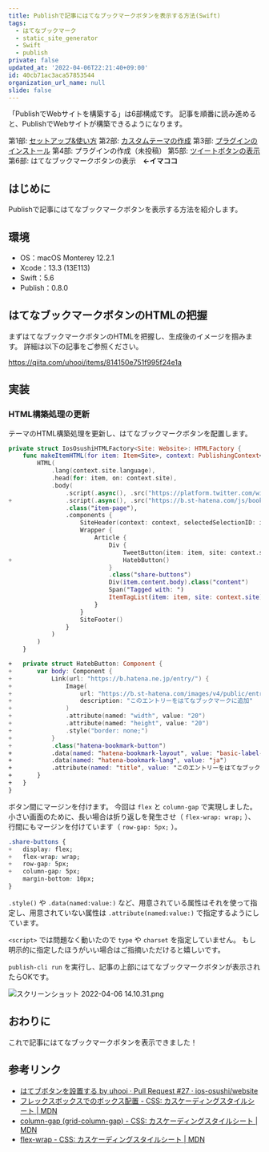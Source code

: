 ```yaml
---
title: Publishで記事にはてなブックマークボタンを表示する方法(Swift)
tags:
  - はてなブックマーク
  - static_site_generator
  - Swift
  - publish
private: false
updated_at: '2022-04-06T22:21:40+09:00'
id: 40cb71ac3aca57853544
organization_url_name: null
slide: false
---
```

「PublishでWebサイトを構築する」は6部構成です。
記事を順番に読み進めると、PublishでWebサイトが構築できるようになります。

第1部: [セットアップ&使い方](https://qiita.com/uhooi/items/57e040df2f4aa7f62d89)
第2部: [カスタムテーマの作成](https://qiita.com/uhooi/items/111d4439273775586149)
第3部: [プラグインのインストール](https://qiita.com/uhooi/items/bf0ff67d687b53a11c5b)
第4部: プラグインの作成（未投稿）
第5部: [ツイートボタンの表示](https://qiita.com/uhooi/items/9aa046f0a42e5afbd7c3)
第6部: はてなブックマークボタンの表示　__←イマココ__

## はじめに

Publishで記事にはてなブックマークボタンを表示する方法を紹介します。

## 環境

- OS：macOS Monterey 12.2.1
- Xcode：13.3 (13E113)
- Swift：5.6
- Publish：0.8.0

## はてなブックマークボタンのHTMLの把握

まずはてなブックマークボタンのHTMLを把握し、生成後のイメージを掴みます。
詳細は以下の記事をご参照ください。

https://qiita.com/uhooi/items/814150e751f995f24e1a

## 実装

### HTML構築処理の更新

テーマのHTML構築処理を更新し、はてなブックマークボタンを配置します。

```diff_swift:Theme+IosOsushi.swift
private struct IosOsushiHTMLFactory<Site: Website>: HTMLFactory {
    func makeItemHTML(for item: Item<Site>, context: PublishingContext<Site>) throws -> HTML {
        HTML(
            .lang(context.site.language),
            .head(for: item, on: context.site),
            .body(
                .script(.async(), .src("https://platform.twitter.com/widgets.js")),
+               .script(.async(), .src("https://b.st-hatena.com/js/bookmark_button.js")),
                .class("item-page"),
                .components {
                    SiteHeader(context: context, selectedSelectionID: item.sectionID)
                    Wrapper {
                        Article {
                            Div {
                                TweetButton(item: item, site: context.site)
+                               HatebButton()
                            }
                            .class("share-buttons")
                            Div(item.content.body).class("content")
                            Span("Tagged with: ")
                            ItemTagList(item: item, site: context.site)
                        }
                    }
                    SiteFooter()
                }
            )
        )
    }

+   private struct HatebButton: Component {
+       var body: Component {
+           Link(url: "https://b.hatena.ne.jp/entry/") {
+               Image(
+                   url: "https://b.st-hatena.com/images/v4/public/entry-button/button-only@2x.png",
+                   description: "このエントリーをはてなブックマークに追加"
+               )
+               .attribute(named: "width", value: "20")
+               .attribute(named: "height", value: "20")
+               .style("border: none;")
+           }
+           .class("hatena-bookmark-button")
+           .data(named: "hatena-bookmark-layout", value: "basic-label-counter")
+           .data(named: "hatena-bookmark-lang", value: "ja")
+           .attribute(named: "title", value: "このエントリーをはてなブックマークに追加")
+       }
+   }
}
```

ボタン間にマージンを付けます。
今回は `flex` と `column-gap` で実現しました。
小さい画面のために、長い場合は折り返しを発生させ（ `flex-wrap: wrap;` ）、行間にもマージンを付けています（ `row-gap: 5px;` ）。

```diff_css:styles.css
.share-buttons {
+   display: flex;
+   flex-wrap: wrap;
+   row-gap: 5px;
+   column-gap: 5px;
    margin-bottom: 10px;
}
```

`.style()` や `.data(named:value:)` など、用意されている属性はそれを使って指定し、用意されていない属性は `.attribute(named:value:)` で指定するようにしています。

`<script>` では問題なく動いたので `type` や `charset` を指定していません。
もし明示的に指定したほうがいい場合はご指摘いただけると嬉しいです。

`publish-cli run` を実行し、記事の上部にはてなブックマークボタンが表示されたらOKです。

![スクリーンショット 2022-04-06 14.10.31.png](https://qiita-image-store.s3.ap-northeast-1.amazonaws.com/0/138245/e5a8f902-1d0e-77d8-7387-5588468fcd31.png)

## おわりに

これで記事にはてなブックマークボタンを表示できました！

## 参考リンク

- [はてブボタンを設置する by uhooi · Pull Request #27 · ios-osushi/website](https://github.com/ios-osushi/website/pull/27)
- [フレックスボックスでのボックス配置 - CSS: カスケーディングスタイルシート | MDN](https://developer.mozilla.org/ja/docs/Web/CSS/CSS_Box_Alignment/Box_Alignment_in_Flexbox#gap_プロパティ)
- [column-gap (grid-column-gap) - CSS: カスケーディングスタイルシート | MDN](https://developer.mozilla.org/ja/docs/Web/CSS/column-gap)
- [flex-wrap - CSS: カスケーディングスタイルシート | MDN](https://developer.mozilla.org/ja/docs/Web/CSS/flex-wrap)
